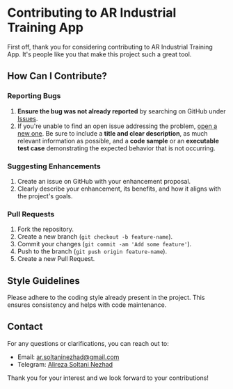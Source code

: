 # Contributing to AR Industrial Training App

First off, thank you for considering contributing to AR Industrial Training App. It's people like you that make this project such a great tool.

## How Can I Contribute?

### Reporting Bugs

1. **Ensure the bug was not already reported** by searching on GitHub under [Issues](https://github.com/yourusername/your-repo-name/issues).
2. If you're unable to find an open issue addressing the problem, [open a new one](https://github.com/yourusername/your-repo-name/issues/new). Be sure to include a **title and clear description**, as much relevant information as possible, and a **code sample** or an **executable test case** demonstrating the expected behavior that is not occurring.

### Suggesting Enhancements

1. Create an issue on GitHub with your enhancement proposal.
2. Clearly describe your enhancement, its benefits, and how it aligns with the project's goals.

### Pull Requests

1. Fork the repository.
2. Create a new branch (`git checkout -b feature-name`).
3. Commit your changes (`git commit -am 'Add some feature'`).
4. Push to the branch (`git push origin feature-name`).
5. Create a new Pull Request.

## Style Guidelines

Please adhere to the coding style already present in the project. This ensures consistency and helps with code maintenance.

## Contact

For any questions or clarifications, you can reach out to:

- Email: [ar.soltaninezhad@gmail.com](mailto:ar.soltaninezhad@gmail.com)
- Telegram: [Alireza Soltani Nezhad](https://t.me/alireza_soltani_nezhad)

Thank you for your interest and we look forward to your contributions!
